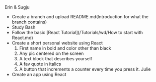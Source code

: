 Erin & Sugju
 - Create a branch and upload README.md(Introduction for what the branch contains)
 - Study Bash
 - Follow the basic [React Tutorial](/Tutorials/wd/How to start with React.md)
 - Create a short personal website using React
    1. First name in bold and color other than black
    2. Any pic centered on the screen
    3. A text block that describes yourself
    4. A fav quote in italics
    5. A button that increments a counter every time you press it.
Julie
 - Create an app using React

  
